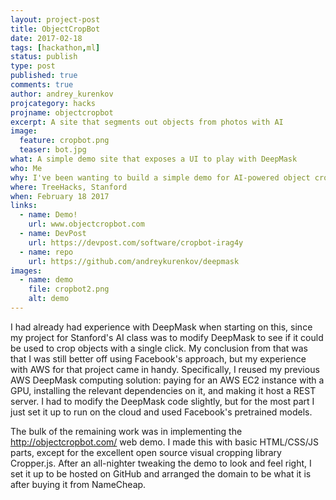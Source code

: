 ```yaml
---
layout: project-post
title: ObjectCropBot
date: 2017-02-18
tags: [hackathon,ml]
status: publish
type: post
published: true
comments: true
author: andrey_kurenkov
projcategory: hacks
projname: objectcropbot
excerpt: A site that segments out objects from photos with AI
image:
  feature: cropbot.png
  teaser: bot.jpg
what: A simple demo site that exposes a UI to play with DeepMask
who: Me 
why: I've been wanting to build a simple demo for AI-powered object cropping for a while, and finally got around to it at this hackathon
where: TreeHacks, Stanford
when: February 18 2017 
links:  
  - name: Demo!
    url: www.objectcropbot.com
  - name: DevPost
    url: https://devpost.com/software/cropbot-irag4y
  - name: repo
    url: https://github.com/andreykurenkov/deepmask
images:
  - name: demo
    file: cropbot2.png
    alt: demo
---
```

I had already had experience with DeepMask when starting on this, since my project for Stanford's AI class was to modify DeepMask to see if it could be used to crop objects with a single click. My conclusion from that was that I was still better off using Facebook's approach, but my experience with AWS for that project came in handy. Specifically, I reused my previous AWS DeepMask computing solution: paying for an AWS EC2 instance with a GPU, installing the relevant dependencies on it, and making it host a REST server. I had to modify the DeepMask code slightly, but for the most part I just set it up to run on the cloud and used Facebook's pretrained models.

The bulk of the remaining work was in implementing the http://objectcropbot.com/ web demo. I made this with basic HTML/CSS/JS parts, except for the excellent open source visual cropping library Cropper.js. After an all-nighter tweaking the demo to look and feel right, I set it up to be hosted on GitHub and arranged the domain to be what it is after buying it from NameCheap. 

